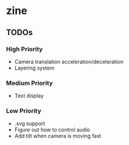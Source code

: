 # zine

## TODOs

### High Priority

* Camera translation acceleration/deceleration
* Layering system

### Medium Priority

* Text display

### Low Priority

* .svg support
* Figure out how to control audio
* Add tilt when camera is moving fast
